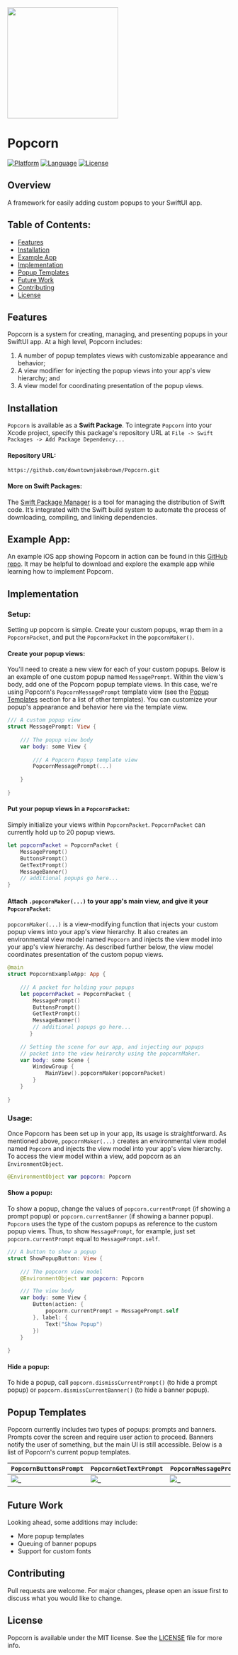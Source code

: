 <img height="250" src="./Images/PopcornIcon.png">

# Popcorn

[![Platform](http://img.shields.io/badge/platform-iOS-blue.svg?style=flat)](https://developer.apple.com/ios) 
[![Language](http://img.shields.io/badge/language-Swift-brightgreen.svg?style=flat)](https://swift.org) 
[![License](http://img.shields.io/badge/license-MIT-lightgrey.svg?style=flat)](http://mit-license.org) 

## Overview

A framework for easily adding custom popups to your SwiftUI app. 

## Table of Contents:

- [Features](#features)
- [Installation](#installation)
- [Example App](#example-app)
- [Implementation](#implementation)
- [Popup Templates](#popup-templates)
- [Future Work](#future-work)
- [Contributing](#contributing)
- [License](#license)

## Features

Popcorn is a system for creating, managing, and presenting popups in your SwiftUI app. At a high level, Popcorn includes:

1. A number of popup templates views with customizable appearance and behavior; 
2. A view modifier for injecting the popup views into your app's view hierarchy; and
3. A view model for coordinating presentation of the popup views.

## Installation

`Popcorn` is available as a **Swift Package**. To integrate `Popcorn` into your Xcode project, specify this package's repository URL at `File -> Swift Packages -> Add Package Dependency...`

#### Repository URL:
```
https://github.com/downtownjakebrown/Popcorn.git
```

#### More on Swift Packages:
The [Swift Package Manager](https://swift.org/package-manager/) is a tool for managing the distribution of Swift code. It’s integrated with the Swift build system to automate the process of downloading, compiling, and linking dependencies.


## Example App:

An example iOS app showing Popcorn in action can be found in this [GitHub repo](https://github.com/downtownjakebrown/PopcornExampleApp). It may be helpful to download and explore the example app while learning how to implement Popcorn.


## Implementation

### Setup:

Setting up popcorn is simple. Create your custom popups, wrap them in a `PopcornPacket`, and put the `PopcornPacket` in the `popcornMaker()`.

#### Create your popup views:

You'll need to create a new view for each of your custom popups. Below is an example of one custom popup named `MessagePrompt`. Within the view's body, add one of the Popcorn popup template views. In this case, we're using Popcorn's `PopcornMessagePrompt` template view (see the [Popup Templates](#popup-templates) section for a list of other templates). You can customize your popup's appearance and behavior here via the template view.

```swift
/// A custom popup view
struct MessagePrompt: View {
    
    /// The popup view body
    var body: some View {
    
        /// A Popcorn Popup template view
        PopcornMessagePrompt(...)
        
    }
    
}
```

#### Put your popup views in a `PopcornPacket`:

Simply initialize your views within `PopcornPacket`. `PopcornPacket` can currently hold up to 20 popup views.

```swift
let popcornPacket = PopcornPacket {
    MessagePrompt()
    ButtonsPrompt()
    GetTextPrompt()
    MessageBanner()
    // additional popups go here...
}
```

#### Attach `.popcornMaker(...)` to your app's main view, and give it your `PopcornPacket`:

`popcornMaker(...)` is a view-modifying function that injects your custom popup views into your app's view hierarchy. It also creates an environmental view model named `Popcorn` and injects the view model into your app's view hierarchy. As described further below, the view model coordinates presentation of the custom popup views.

```swift
@main
struct PopcornExampleApp: App {
    
    /// A packet for holding your popups
    let popcornPacket = PopcornPacket {
        MessagePrompt()
        ButtonsPrompt()
        GetTextPrompt()
        MessageBanner()
        // additional popups go here...
       }
    
    // Setting the scene for our app, and injecting our popups
    // packet into the view heirarchy using the popcornMaker.
    var body: some Scene {
        WindowGroup {
            MainView().popcornMaker(popcornPacket)
        }
    }
    
}
```

### Usage:

Once Popcorn has been set up in your app, its usage is straightforward. As mentioned above, `popcornMaker(...)` creates an environmental view model named `Popcorn` and injects the view model into your app's view hierarchy. To access the view model within a view, add popcorn as an `EnvironmentObject`.

```swift    
@EnvironmentObject var popcorn: Popcorn
```

#### Show a popup:

To show a popup, change the values of `popcorn.currentPrompt` (if showing a prompt popup) or `popcorn.currentBanner` (if showing a banner popup). `Popcorn` uses the type of the custom popups as reference to the custom popup views. Thus, to show `MessagePrompt`, for example, just set `popcorn.currentPrompt` equal to `MessagePrompt.self`. 

```swift
/// A button to show a popup
struct ShowPopupButton: View {
    
    /// The popcorn view model
    @EnvironmentObject var popcorn: Popcorn

    /// The view body
    var body: some View {
        Button(action: {
            popcorn.currentPrompt = MessagePrompt.self
        }, label: {
            Text("Show Popup")
        })
    }
    
}
```

#### Hide a popup:
To hide a popup, call `popcorn.dismissCurrentPrompt()` (to hide a prompt popup) or `popcorn.dismissCurrentBanner()` (to hide a banner popup).


## Popup Templates

Popcorn currently includes two types of popups: prompts and banners. Prompts cover the screen and require user action to proceed. Banners notify the user of something, but the main UI is still accessible. Below is a list of Popcorn's current popup templates.

| `PopcornButtonsPrompt` | `PopcornGetTextPrompt` | `PopcornMessagePrompt` | `PopcornMessageBanner` |     
| :--- | :--- | :--- | :--- |
| ![_](./Images/PopcornButtonsPrompt.png) | ![_](./Images/PopcornGetTextPrompt.png) | ![_](./Images/PopcornMessagePrompt.png) | ![_](./Images/PopcornMessageBanner.png) |

## Future Work

Looking ahead, some additions may include:
* More popup templates
* Queuing of banner popups 
* Support for custom fonts


## Contributing

Pull requests are welcome. For major changes, please open an issue first to discuss what you would like to change.


## License

Popcorn is available under the MIT license. See the [LICENSE](./LICENSE) file for more info.
